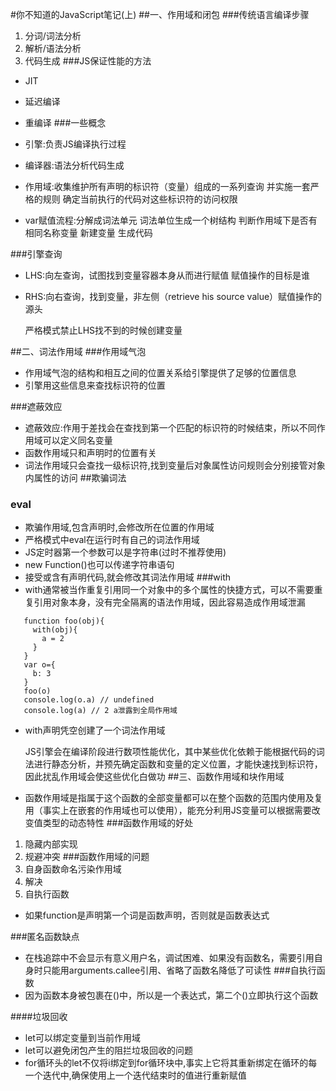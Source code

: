 #你不知道的JavaScript笔记(上)
##一、作用域和闭包
###传统语言编译步骤
  1. 分词/词法分析 
  2. 解析/语法分析 
  3. 代码生成
###JS保证性能的方法
  - JIT
  - 延迟编译
  - 重编译
###一些概念
  - 引擎:负责JS编译执行过程
  
  - 编译器:语法分析代码生成
  
  - 作用域:收集维护所有声明的标识符（变量）组成的一系列查询 并实施一套严格的规则 确定当前执行的代码对这些标识符的访问权限
  
  - var赋值流程:分解成词法单元 词法单位生成一个树结构 判断作用域下是否有相同名称变量 新建变量 生成代码
  
###引擎查询
  
  - LHS:向左查询，试图找到变量容器本身从而进行赋值 赋值操作的目标是谁
  
  - RHS:向右查询，找到变量，非左侧（retrieve his source value）赋值操作的源头
  
    严格模式禁止LHS找不到的时候创建变量

##二、词法作用域
###作用域气泡
   - 作用域气泡的结构和相互之间的位置关系给引擎提供了足够的位置信息
   - 引擎用这些信息来查找标识符的位置

###遮蔽效应
   - 遮蔽效应:作用于差找会在查找到第一个匹配的标识符的时候结束，所以不同作用域可以定义同名变量
   - 函数作用域只和声明时的位置有关
   - 词法作用域只会查找一级标识符,找到变量后对象属性访问规则会分别接管对象内属性的访问
 ##欺骗词法
 ### eval
   - 欺骗作用域,包含声明时,会修改所在位置的作用域
   - 严格模式中eval在运行时有自己的词法作用域
   - JS定时器第一个参数可以是字符串(过时不推荐使用)
   - new Function()也可以传递字符串语句
   - 接受或含有声明代码,就会修改其词法作用域
 ###with
   - with通常被当作重复引用同一个对象中的多个属性的快捷方式，可以不需要重复引用对象本身，没有完全隔离的语法作用域，因此容易造成作用域泄漏
   ```
      function foo(obj){
        with(obj){
          a = 2
        }
      }
      var o={
        b: 3
      }
      foo(o)
      console.log(o.a) // undefined
      console.log(a) // 2 a泄露到全局作用域
   ```
   - with声明凭空创建了一个词法作用域
     
     JS引擎会在编译阶段进行数项性能优化，其中某些优化依赖于能根据代码的词法进行静态分析，并预先确定函数和变量的定义位置，才能快速找到标识符，因此扰乱作用域会使这些优化白做功
 ##三、函数作用域和块作用域
   - 函数作用域是指属于这个函数的全部变量都可以在整个函数的范围内使用及复用（事实上在嵌套的作用域也可以使用），能充分利用JS变量可以根据需要改变值类型的动态特性
 ###函数作用域的好处
   1. 隐藏内部实现
   2. 规避冲突
 ###函数作用域的问题
   1. 自身函数命名污染作用域
   2. 解决
   3. 自执行函数
   
   - 如果function是声明第一个词是函数声明，否则就是函数表达式
   
 ###匿名函数缺点
   - 在栈追踪中不会显示有意义用户名，调试困难、如果没有函数名，需要引用自身时只能用arguments.callee引用、省略了函数名降低了可读性
 ###自执行函数
   - 因为函数本身被包裹在()中，所以是一个表达式，第二个()立即执行这个函数
   
 ####垃圾回收
   - let可以绑定变量到当前作用域
   - let可以避免闭包产生的阻拦垃圾回收的问题
   - for循环头的let不仅将i绑定到for循环块中,事实上它将其重新绑定在循环的每一个迭代中,确保使用上一个迭代结束时的值进行重新赋值